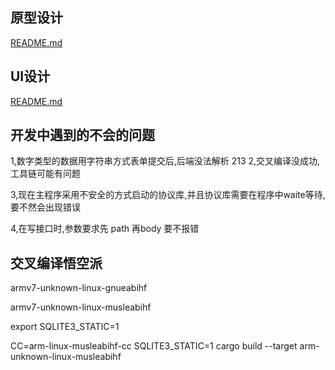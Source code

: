 ## 原型设计
[README.md](design%2FREADME.md)
## UI设计
[README.md](ui%2FREADME.md)
## 开发中遇到的不会的问题
1,数字类型的数据用字符串方式表单提交后,后端没法解析
 213
2,交叉编译没成功,工具链可能有问题

3,现在主程序采用不安全的方式启动的协议库,并且协议库需要在程序中waite等待,要不然会出现错误

4,在写接口时,参数要求先 path 再body 要不报错

## 交叉编译悟空派
armv7-unknown-linux-gnueabihf

armv7-unknown-linux-musleabihf

export SQLITE3_STATIC=1

CC=arm-linux-musleabihf-cc SQLITE3_STATIC=1 cargo build --target arm-unknown-linux-musleabihf

```
